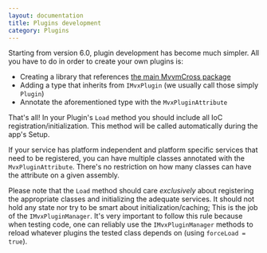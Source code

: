 ```yaml
---
layout: documentation
title: Plugins development
category: Plugins
---
```


Starting from version 6.0, plugin development has become much simpler. All you have to do in order to create your own plugins is: 

- Creating a library that references [the main MvvmCross package](https://www.nuget.org/packages/MvvmCross/)
- Adding a type that inherits from `IMvxPlugin` (we usually call those simply `Plugin`)
- Annotate the aforementioned type with the `MvxPluginAttribute`

That's all! In your Plugin's `Load` method you should include all IoC registration/initialization. This method will be called automatically during the app's Setup.

If your service has platform independent and platform specific services that need to be registered, you can have multiple classes annotated with the `MvxPluginAttribute`. There's no restriction on how many classes can have the attribute on a given assembly.

Please note that the `Load` method should care *exclusively* about registering the appropriate classes and initializing the adequate services. It should not hold any state nor try to be smart about initialization/caching; This is the job of the `IMvxPluginManager`. It's very important to follow this rule because when testing code, one can reliably use the `IMvxPluginManager` methods to reload whatever plugins the tested class depends on (using `forceLoad = true`).